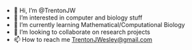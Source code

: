 - 👋 Hi, I’m @TrentonJW
- 👀 I’m interested in computer and biology stuff
- 🌱 I’m currently learning Mathematical/Computational Biology
- 💞️ I’m looking to collaborate on research projects
- 📫 How to reach me TrentonJWesley@gmail.com

<!---
TrentonJW/TrentonJW is a ✨ special ✨ repository because its `README.md` (this file) appears on your GitHub profile.
You can click the Preview link to take a look at your changes.
--->
